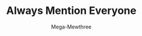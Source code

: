 ---
title: Always Mention Everyone
author: Mega-Mewthree
description_markdown: >-
  Removes* the confirmation prompt when mentioning everyone in a large server. Requires "Normalize Classes" to be enabled in Zere's Fork settings.

  * Actually only clicks the Send Now button faster than you can notice.
github: https://github.com/Mega-Mewthree
download: https://github.com/Mega-Mewthree/BetterDiscordPlugins/tree/master/Plugins/AlwaysMentionEveryone
support: https://discordapp.com/invite/ZYND2Xd
tags:
layout: product
---